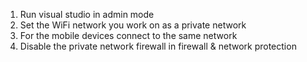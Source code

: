﻿1. Run visual studio in admin mode
2. Set the WiFi network you work on as a private network 
3. For the mobile devices connect to the same network 
4. Disable the private network firewall in firewall & network protection